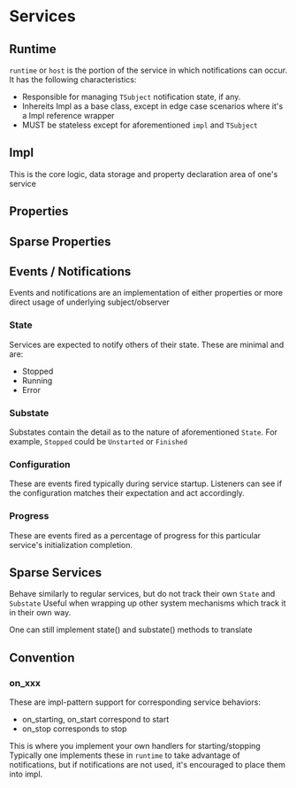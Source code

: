 # Services

## Runtime

`runtime` or `host` is the portion of the service in which notifications can occur.
It has the following characteristics:

* Responsible for managing `TSubject` notification state, if any.
* Inhereits Impl as a base class, except in edge case scenarios where it's a Impl reference wrapper
* MUST be stateless except for aforementioned `impl` and `TSubject`

## Impl

This is the core logic, data storage and property declaration area of one's service

## Properties

## Sparse Properties

## Events / Notifications

Events and notifications are an implementation of either properties or more direct usage of underlying subject/observer

### State

Services are expected to notify others of their state.  These are minimal and are:

* Stopped
* Running
* Error

### Substate

Substates contain the detail as to the nature of aforementioned `State`.
For example, `Stopped` could be `Unstarted` or `Finished`

### Configuration

These are events fired typically during service startup.  Listeners can
see if the configuration matches their expectation and act accordingly.

### Progress

These are events fired as a percentage of progress for this particular service's
initialization completion.

## Sparse Services

Behave similarly to regular services, but do not track their own `State` and `Substate`
Useful when wrapping up other system mechanisms which track it in their own way.

One can still implement state() and substate() methods to translate

## Convention

### on_xxx

These are impl-pattern support for corresponding service behaviors:

* on_starting, on_start correspond to start
* on_stop corresponds to stop

This is where you implement your own handlers for starting/stopping
Typically one implements these in `runtime` to take advantage of notifications,
but if notifications are not used, it's encouraged to place them into impl.
